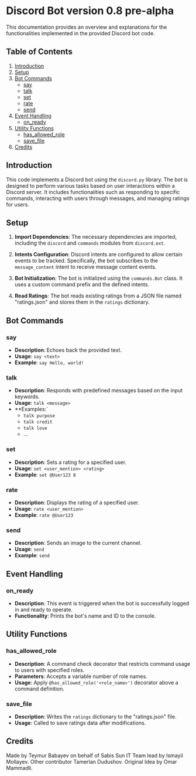 # Discord Bot version 0.8 pre-alpha

This documentation provides an overview and explanations for the functionalities implemented in the provided Discord bot code.

## Table of Contents

1. [Introduction](#introduction)
2. [Setup](#setup)
3. [Bot Commands](#bot-commands)
   - [say](#say)
   - [talk](#talk)
   - [set](#set)
   - [rate](#rate)
   - [send](#send)
4. [Event Handling](#event-handling)
   - [on_ready](#on_ready)
5. [Utility Functions](#utility-functions)
   - [has_allowed_role](#has_allowed_role)
   - [save_file](#save_file)
6. [Credits](#Credits)

## Introduction

This code implements a Discord bot using the `discord.py` library. The bot is designed to perform various tasks based on user interactions within a Discord server. It includes functionalities such as responding to specific commands, interacting with users through messages, and managing ratings for users.

## Setup

1. **Import Dependencies**: The necessary dependencies are imported, including the `discord` and `commands` modules from `discord.ext`.
   
2. **Intents Configuration**: Discord intents are configured to allow certain events to be tracked. Specifically, the bot subscribes to the `message_content` intent to receive message content events.

3. **Bot Initialization**: The bot is initialized using the `commands.Bot` class. It uses a custom command prefix and the defined intents.

4. **Read Ratings**: The bot reads existing ratings from a JSON file named "ratings.json" and stores them in the `ratings` dictionary.

## Bot Commands

### say

- **Description**: Echoes back the provided text.
- **Usage**: `say <text>`
- **Example**: `say Hello, world!`

### talk

- **Description**: Responds with predefined messages based on the input keywords.
- **Usage**: `talk <message>`
- **Examples:`
   - `talk purpose`
   - `talk credit`
   - `talk love`
   - ...

### set

- **Description**: Sets a rating for a specified user.
- **Usage**: `set <user_mention> <rating>`
- **Example**: `set @User123 8`

### rate

- **Description**: Displays the rating of a specified user.
- **Usage**: `rate <user_mention>`
- **Example**: `rate @User123`

### send

- **Description**: Sends an image to the current channel.
- **Usage**: `send`
- **Example**: `send`

## Event Handling

### on_ready

- **Description**: This event is triggered when the bot is successfully logged in and ready to operate.
- **Functionality**: Prints the bot's name and ID to the console.

## Utility Functions

### has_allowed_role

- **Description**: A command check decorator that restricts command usage to users with specified roles.
- **Parameters**: Accepts a variable number of role names.
- **Usage**: Apply `@has_allowed_role('<role_name>')` decorator above a command definition.

### save_file

- **Description**: Writes the `ratings` dictionary to the "ratings.json" file.
- **Usage**: Called to save ratings data after modifications.

## Credits

Made by Teymur Babayev on behalf of Sabis Sun IT Team lead by Ismayil Mollayev. Other contributor Tamerlan Dudushov. Original Idea by Omar Mammadli.
